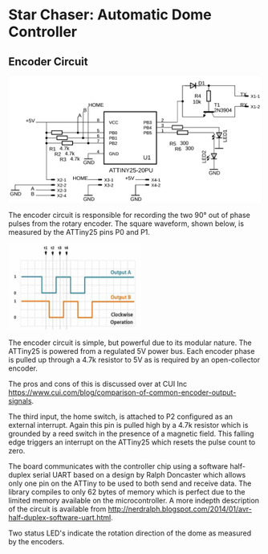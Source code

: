 # Star Chaser: Automatic Dome Controller
## Encoder Circuit ##

![Electronic circuit schematic for counting encoder pulses](EncoderCounter.png)

The encoder circuit is responsible for recording the two 90° out of phase pulses from the rotary encoder. The square waveform, shown below, is measured by the ATTiny25 pins P0 and P1.

![Electronic circuit schematic for counting encoder pulses](EncoderPhases.png)

The encoder circuit is simple, but powerful due to its modular nature. The ATTiny25 is powered from a regulated 5V power bus. Each encoder phase is pulled up through a 4.7k resistor to 5V as is required by an open-collector encoder.

The pros and cons of this is discussed over at CUI Inc https://www.cui.com/blog/comparison-of-common-encoder-output-signals.

The third input, the home switch, is attached to P2 configured as an external interrupt. Again this pin is pulled high by a 4.7k resistor which is grounded by a reed switch in the presence of a magnetic field. This falling edge triggers an interrupt on the ATTiny25 which resets the pulse count to zero.

The board communicates with the controller chip using a software half-duplex serial UART based on a design by Ralph Doncaster which allows only one pin on the ATTiny to be used to both send and receive data. The library compiles to only 62 bytes of memory which is perfect due to the limited memory available on the microcontroller. A more indepth description of the circuit is available from http://nerdralph.blogspot.com/2014/01/avr-half-duplex-software-uart.html.

Two status LED's indicate the rotation direction of the dome as measured by the encoders.